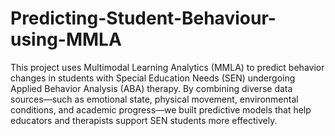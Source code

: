 # Predicting-Student-Behaviour-using-MMLA
This project uses Multimodal Learning Analytics (MMLA) to predict behavior changes in students with Special Education Needs (SEN) undergoing Applied Behavior Analysis (ABA) therapy. By combining diverse data sources—such as emotional state, physical movement, environmental conditions, and academic progress—we built predictive models that help educators and therapists support SEN students more effectively.
